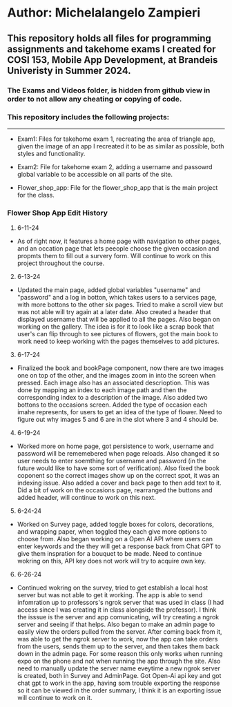 # Author: Michelalangelo Zampieri

## This repository holds all files for programming assignments and takehome exams I created for COSI 153, Mobile App Development, at Brandeis Univeristy in Summer 2024.

### The Exams and Videos folder, is hidden from github view in order to not allow any cheating or copying of code.

### This repository includes the following projects:

----------------------------------------------------------------

- Exam1: Files for takehome exam 1, recreating the area of triangle app, given the image of an app I recreated it to be as similar as possible, both styles and functionality.  

- Exam2: File for takehome exam 2, adding a username and passowrd global variable to be accessible on all parts of the site. 

- Flower_shop_app: File for the flower_shop_app that is the main project for the class. 

### Flower Shop App Edit History 

1. 6-11-24
- As of right now, it features a home page with navigation to other pages, and an occation page that lets peeople choose the given occasion and propmts them to fill out a survery form. Will continue to work on this project throughout the course. 

2. 6-13-24 
- Updated the main page, added global variables "username" and "password" and a log in botton, which takes users to a services page, with more bottons to the other six pages. Tried to make a scroll view but was not able will try again at a later date. Also created a header that displayed username that will be applied to all the pages. Also began on working on the gallery. The idea is for it to look like a scrap book that user's can flip through to see pictures of flowers, got the main book to work need to keep working with the pages themselves to add pictures. 

3. 6-17-24 
- Finalized the book and bookPage component, now there are two images one on top of the other, and the images zoom in into the screen when pressed. Each image also has an associated descrioption. This was done by mapping an index to each image path and then the corresponding index to a description of the image. Also added two bottons to the occasions screen. Added the type of occasion each imahe represents, for users to get an idea of the type of flower. Need to figure out why images 5 and 6 are in the slot where 3 and 4 should be. 

4. 6-19-24
- Worked more on home page, got persistence to work, username and password will be rememebered when page reloads. Also changed it so user needs to enter soemthing for username and password (in the future would like to have some sort of verification). Also fixed the book coponent so the correct images show up on the correct spot, it was an indexing issue. Also added a cover and back page to then add text to it. Did a bit of work on the occasions page, rearranged the buttons and added header, will continue to work on this next. 

5. 6-24-24
- Worked on Survey page, added toggle boxes for colors, decorations, and wrapping paper, when toggled they each give more options to choose from. Also began working on a Open AI API where users can enter keywords and the they will get a response back from Chat GPT to give them inspration for a bouquet to be made. Need to continue wokring on this, API key does not work will try to acquire own key. 

6. 6-26-24
- Continued wokring on the survey, tried to get establish a local host server but was not able to get it working. The app is able to send infomration up to professors's ngrok server that was used in class (I had access since I was creating it in class alongside the professor). I think the isssue is the server and app comunicating, will try creating a ngrok server and seeing if that helps. Also began to make an admin page to easily view the orders pulled from the server. After coming back from it, was able to get the ngrok server to work, now the app can take orders from the users, sends them up to the server, and then takes them back down in the admin page. For some reason this only works when running expo on the phone and not when running the app through the site. Also need to manually update the server name eveytime a new ngrok server is created, both in Survey and AdminPage. Got Open-Ai api key and got chat gpt to work in the app, having som trouble exporting the response so it can be viewed in the order summary, I think it is an exporting issue will continue to work on it. 